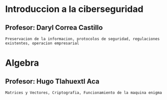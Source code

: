 # Introduccion a la ciberseguridad
## Profesor: Daryl Correa Castillo 
    Preservacion de la informacion, protocolos de seguridad, regulaciones existentes, operacion empresarial 

# Algebra
## Profesor: Hugo Tlahuextl Aca
    Matrices y Vectores, Criptografia, Funcionamiento de la maquina enigma 